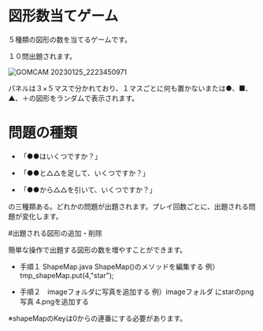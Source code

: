# 図形数当てゲーム

５種類の図形の数を当てるゲームです。

１０問出題されます。

![GOMCAM 20230125_2223450971](https://user-images.githubusercontent.com/34999008/214575788-11b729b8-530d-4282-b96b-d57b21ec4ce5.gif)


パネルは３×５マスで分かれており、１マスごとに何も置かないまたは●、■、▲、＋の図形をランダムで表示されます。


# 問題の種類

- 「●●はいくつですか？」 

- 「●●と△△を足して、いくつですか？」 

- 「●●から△△を引いて、いくつですか？」 

の三種類ある。どれかの問題が出題されます。プレイ回数ごとに、出題される問題が変化します。

#出題される図形の追加・削除

簡単な操作で出題する図形の数を増やすことができます。

- 手順１ ShapeMap.java  ShapeMap()のメソッドを編集する
例）tmp_shapeMap.put(4,"star");

- 手順２　imageフォルダに写真を追加する
例）imageフォルダ にstarのpng写真 4.pngを追加する

※shapeMapのKeyは0からの連番にする必要があります。
　
